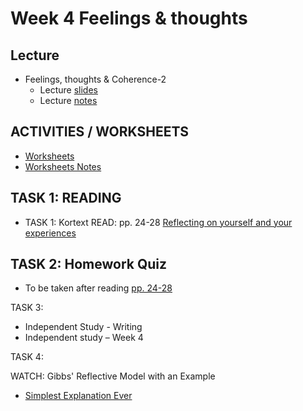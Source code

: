 # Week 4 Feelings & thoughts

## Lecture
- Feelings, thoughts & Coherence-2 
  - Lecture [slides](/csweek4/materials/Coherence2.pptx)
  - Lecture [notes](/csweek4/materials/Coherence2.md)
## ACTIVITIES / WORKSHEETS
- [Worksheets](/csweek4/materials/week4Worksheet.docx)
- [Worksheets Notes](/csweek4/materials/week4Worksheet.md)


## TASK 1: READING
- TASK 1:
Kortext READ: pp. 24-28 [Reflecting on yourself and your experiences](/csweek4/materials/week4Kortextreading.pdf)

## TASK 2: Homework Quiz 
- To be taken after reading [pp. 24-28](/csweek4/materials/week4Kortextreading.pdf) 


TASK 3: 
- Independent Study - Writing
- Independent study – Week 4


TASK 4:

WATCH: Gibbs' Reflective Model with an Example 
- [Simplest Explanation Ever](https://youtu.be/1naj52TN43c)
